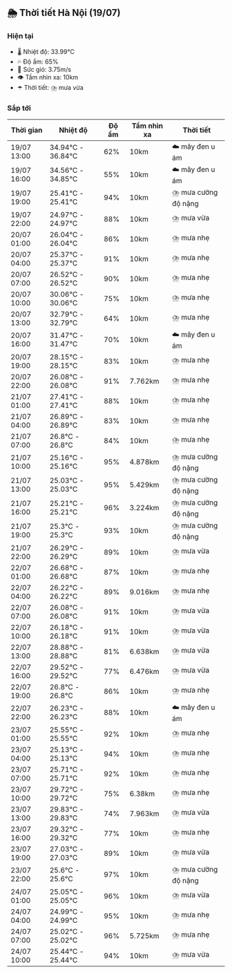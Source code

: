 ## 🌦️ Thời tiết Hà Nội (19/07)

### Hiện tại

- 🌡️ Nhiệt độ: 33.99℃
- 💦 Độ ẩm: 65%
- 💨 Sức gió: 3.75m/s
- 👁️ Tầm nhìn xa: 10km
- ☂️ Thời tiết: ⛈️ mưa vừa

### Sắp tới

| Thời gian | Nhiệt độ | Độ ẩm | Tầm nhìn xa | Thời tiết |
| --- | --- | --- | --- | --- |
| 19/07 13:00 | 34.94℃ - 36.84℃ | 62% | 10km | ☁️ mây đen u ám |
| 19/07 16:00 | 34.56℃ - 34.85℃ | 55% | 10km | ☁️ mây đen u ám |
| 19/07 19:00 | 25.41℃ - 25.41℃ | 94% | 10km | ⛈️ mưa cường độ nặng |
| 19/07 22:00 | 24.97℃ - 24.97℃ | 88% | 10km | ⛈️ mưa vừa |
| 20/07 01:00 | 26.04℃ - 26.04℃ | 86% | 10km | ⛈️ mưa nhẹ |
| 20/07 04:00 | 25.37℃ - 25.37℃ | 91% | 10km | ⛈️ mưa nhẹ |
| 20/07 07:00 | 26.52℃ - 26.52℃ | 90% | 10km | ⛈️ mưa nhẹ |
| 20/07 10:00 | 30.06℃ - 30.06℃ | 75% | 10km | ⛈️ mưa nhẹ |
| 20/07 13:00 | 32.79℃ - 32.79℃ | 64% | 10km | ⛈️ mưa nhẹ |
| 20/07 16:00 | 31.47℃ - 31.47℃ | 70% | 10km | ☁️ mây đen u ám |
| 20/07 19:00 | 28.15℃ - 28.15℃ | 83% | 10km | ⛈️ mưa nhẹ |
| 20/07 22:00 | 26.08℃ - 26.08℃ | 91% | 7.762km | ⛈️ mưa nhẹ |
| 21/07 01:00 | 27.41℃ - 27.41℃ | 88% | 10km | ⛈️ mưa nhẹ |
| 21/07 04:00 | 26.89℃ - 26.89℃ | 83% | 10km | ⛈️ mưa nhẹ |
| 21/07 07:00 | 26.8℃ - 26.8℃ | 84% | 10km | ⛈️ mưa nhẹ |
| 21/07 10:00 | 25.16℃ - 25.16℃ | 95% | 4.878km | ⛈️ mưa cường độ nặng |
| 21/07 13:00 | 25.03℃ - 25.03℃ | 95% | 5.429km | ⛈️ mưa cường độ nặng |
| 21/07 16:00 | 25.21℃ - 25.21℃ | 96% | 3.224km | ⛈️ mưa cường độ nặng |
| 21/07 19:00 | 25.3℃ - 25.3℃ | 93% | 10km | ⛈️ mưa cường độ nặng |
| 21/07 22:00 | 26.29℃ - 26.29℃ | 89% | 10km | ⛈️ mưa vừa |
| 22/07 01:00 | 26.68℃ - 26.68℃ | 87% | 10km | ⛈️ mưa nhẹ |
| 22/07 04:00 | 26.22℃ - 26.22℃ | 89% | 9.016km | ⛈️ mưa nhẹ |
| 22/07 07:00 | 26.08℃ - 26.08℃ | 91% | 10km | ⛈️ mưa vừa |
| 22/07 10:00 | 26.18℃ - 26.18℃ | 91% | 10km | ⛈️ mưa vừa |
| 22/07 13:00 | 28.88℃ - 28.88℃ | 81% | 6.638km | ⛈️ mưa vừa |
| 22/07 16:00 | 29.52℃ - 29.52℃ | 77% | 6.476km | ⛈️ mưa vừa |
| 22/07 19:00 | 26.8℃ - 26.8℃ | 86% | 10km | ⛈️ mưa nhẹ |
| 22/07 22:00 | 26.23℃ - 26.23℃ | 88% | 10km | ☁️ mây đen u ám |
| 23/07 01:00 | 25.55℃ - 25.55℃ | 92% | 10km | ⛈️ mưa nhẹ |
| 23/07 04:00 | 25.13℃ - 25.13℃ | 94% | 10km | ⛈️ mưa nhẹ |
| 23/07 07:00 | 25.71℃ - 25.71℃ | 92% | 10km | ⛈️ mưa nhẹ |
| 23/07 10:00 | 29.72℃ - 29.72℃ | 75% | 6.38km | ⛈️ mưa nhẹ |
| 23/07 13:00 | 29.83℃ - 29.83℃ | 74% | 7.963km | ⛈️ mưa vừa |
| 23/07 16:00 | 29.32℃ - 29.32℃ | 77% | 10km | ⛈️ mưa nhẹ |
| 23/07 19:00 | 27.03℃ - 27.03℃ | 89% | 10km | ⛈️ mưa vừa |
| 23/07 22:00 | 25.6℃ - 25.6℃ | 97% | 10km | ⛈️ mưa cường độ nặng |
| 24/07 01:00 | 25.05℃ - 25.05℃ | 96% | 10km | ⛈️ mưa vừa |
| 24/07 04:00 | 24.99℃ - 24.99℃ | 95% | 10km | ⛈️ mưa nhẹ |
| 24/07 07:00 | 25.02℃ - 25.02℃ | 96% | 5.725km | ⛈️ mưa nhẹ |
| 24/07 10:00 | 25.44℃ - 25.44℃ | 94% | 10km | ⛈️ mưa vừa |
